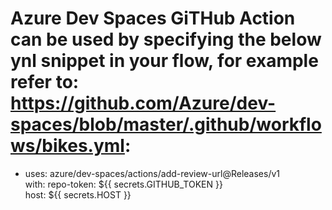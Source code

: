 # Azure Dev Spaces GiTHub Action can  be used by specifying the below ynl snippet in your flow, for example refer to: https://github.com/Azure/dev-spaces/blob/master/.github/workflows/bikes.yml:

- uses: azure/dev-spaces/actions/add-review-url@Releases/v1              
      with:
        repo-token: ${{ secrets.GITHUB_TOKEN }}  
        host: ${{ secrets.HOST }}